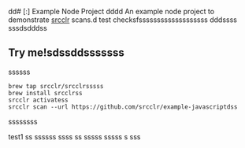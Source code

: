 dd# [:] Example Node Project
dddd
An example node project to demonstrate [srcclr](https://www.srsscclr.com) scans.d test checksfsssssssssssssssssss dddssss
sssdsdddss
## Try me!sdssddsssssss
ssssss
```ssssssss
brew tap srcclr/srcclrsssss
brew install srcclrss
srcclr activatess
srcclr scan --url https://github.com/srcclr/example-javascriptdss
```
ssssssss

test1
ss
ssssss
ssss
ss
sssss
sssss
s
sss
